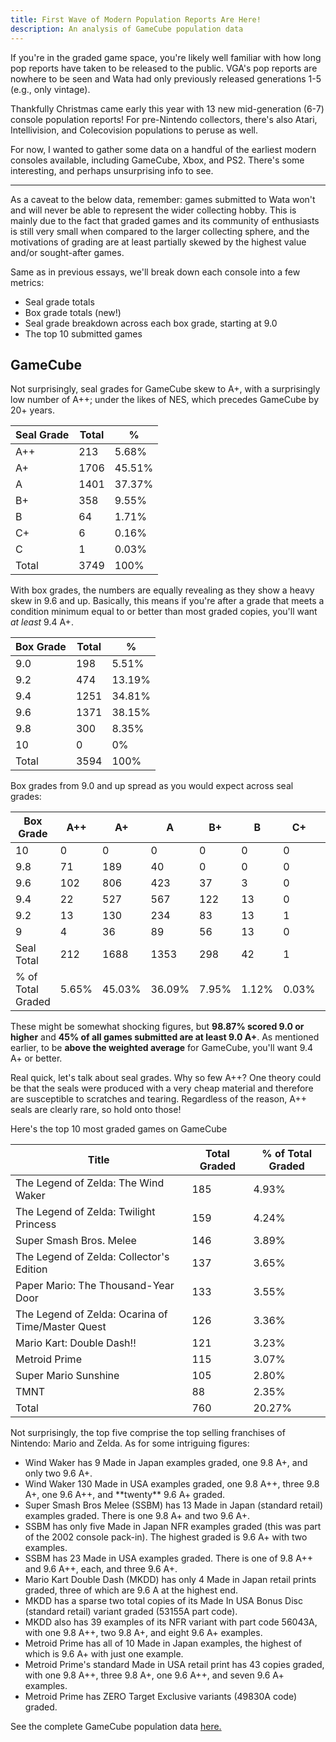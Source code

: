 ```yaml
---
title: First Wave of Modern Population Reports Are Here!
description: An analysis of GameCube population data
---
```

If you're in the graded game space, you're likely well familiar with how long pop reports have taken to be released to the public. VGA's pop reports are nowhere to be seen and Wata had only previously released generations 1-5 (e.g., only vintage).

Thankfully Christmas came early this year with 13 new mid-generation (6-7) console population reports! For pre-Nintendo collectors, there's also Atari, Intellivision, and Colecovision populations to peruse as well.

For now, I wanted to gather some data on a handful of the earliest modern consoles available, including GameCube, Xbox, and PS2. There's some interesting, and perhaps unsurprising info to see.

- - -

As a caveat to the below data, remember: games submitted to Wata won't and will never be able to represent the wider collecting hobby. This is mainly due to the fact that graded games and its community of enthusiasts is still very small when compared to the larger collecting sphere, and the motivations of grading are at least partially skewed by the highest value and/or sought-after games.

Same as in previous essays, we'll break down each console into a few metrics:

* Seal grade totals
* Box grade totals (new!)
* Seal grade breakdown across each box grade, starting at 9.0
* The top 10 submitted games

## GameCube

Not surprisingly, seal grades for GameCube skew to A+, with a surprisingly low number of A++; under the likes of NES, which precedes GameCube by 20+ years.

| Seal Grade | Total | %      |
| ---------- | ----- | ------ |
| A++        | 213   | 5.68%  |
| A+         | 1706  | 45.51% |
| A          | 1401  | 37.37% |
| B+         | 358   | 9.55%  |
| B          | 64    | 1.71%  |
| C+         | 6     | 0.16%  |
| C          | 1     | 0.03%  |
| Total      | 3749  | 100%   |

With box grades, the numbers are equally revealing as they show a heavy skew in 9.6 and up. Basically, this means if you're after a grade that meets a condition minimum equal to or better than most graded copies, you'll want *at least* 9.4 A+.

| Box Grade | Total | %      |
| --------- | ----- | ------ |
| 9.0       | 198   | 5.51%  |
| 9.2       | 474   | 13.19% |
| 9.4       | 1251  | 34.81% |
| 9.6       | 1371  | 38.15% |
| 9.8       | 300   | 8.35%  |
| 10        | 0     | 0%     |
| Total     | 3594  | 100%   |

Box grades from 9.0 and up spread as you would expect across seal grades:

| Box Grade         | A++   | A+     | A      | B+    | B     | C+    | C     | NS    |
| ----------------- | ----- | ------ | ------ | ----- | ----- | ----- | ----- | ----- |
| 10                | 0     | 0      | 0      | 0     | 0     | 0     | 0     | 0     |
| 9.8               | 71    | 189    | 40     | 0     | 0     | 0     | 0     | 0     |
| 9.6               | 102   | 806    | 423    | 37    | 3     | 0     | 0     | 0     |
| 9.4               | 22    | 527    | 567    | 122   | 13    | 0     | 0     | 0     |
| 9.2               | 13    | 130    | 234    | 83    | 13    | 1     | 0     | 0     |
| 9                 | 4     | 36     | 89     | 56    | 13    | 0     | 0     | 0     |
| Seal Total        | 212   | 1688   | 1353   | 298   | 42    | 1     | 0     | 0     |
| % of Total Graded | 5.65% | 45.03% | 36.09% | 7.95% | 1.12% | 0.03% | 0.00% | 0.00% |

These might be somewhat shocking figures, but **98.87% scored 9.0 or higher** and **45% of all games submitted are at least 9.0 A+**. As mentioned earlier, to be **above the weighted average** for GameCube, you'll want 9.4 A+ or better.

Real quick, let's talk about seal grades. Why so few A++? One theory could be that the seals were produced with a very cheap material and therefore are susceptible to scratches and tearing. Regardless of the reason, A++ seals are clearly rare, so hold onto those!

Here's the top 10 most graded games on GameCube

| Title                                             | Total Graded | % of Total Graded |
| ------------------------------------------------- | ------------ | ----------------- |
| The Legend of Zelda: The Wind Waker               | 185          | 4.93%             |
| The Legend of Zelda: Twilight Princess            | 159          | 4.24%             |
| Super Smash Bros. Melee                           | 146          | 3.89%             |
| The Legend of Zelda: Collector's Edition          | 137          | 3.65%             |
| Paper Mario: The Thousand-Year Door               | 133          | 3.55%             |
| The Legend of Zelda: Ocarina of Time/Master Quest | 126          | 3.36%             |
| Mario Kart: Double Dash!!                         | 121          | 3.23%             |
| Metroid Prime                                     | 115          | 3.07%             |
| Super Mario Sunshine                              | 105          | 2.80%             |
| TMNT                                              | 88           | 2.35%             |
| Total                                             | 760          | 20.27%            |

Not surprisingly, the top five comprise the top selling franchises of Nintendo: Mario and Zelda. As for some intriguing figures:

* Wind Waker has 9 Made in Japan examples graded, one 9.8 A+, and only two 9.6 A+.
* Wind Waker 130 Made in USA examples graded, one 9.8 A++, three 9.8 A+, one 9.6 A++, and \*\*twenty\*\* 9.6 A+ graded.
* Super Smash Bros Melee (SSBM) has 13 Made in Japan (standard retail) examples graded. There is one 9.8 A+ and two 9.6 A+.
* SSBM has only five Made in Japan NFR examples graded (this was part of the 2002 console pack-in). The highest graded is 9.6 A+ with two examples.
* SSBM has 23 Made in USA examples graded. There is one of 9.8 A++ and 9.6 A++, each, and three 9.6 A+.
* Mario Kart Double Dash (MKDD) has only 4 Made in Japan retail prints graded, three of which are 9.6 A at the highest end.
* MKDD has a sparse two total copies of its Made In USA Bonus Disc (standard retail) variant graded (53155A part code). 
* MKDD also has 39 examples of its NFR variant with part code 56043A, with one 9.8 A++, two 9.8 A+, and eight 9.6 A+ examples.
* Metroid Prime has all of 10 Made in Japan examples, the highest of which is 9.6 A+ with just one example.
* Metroid Prime's standard Made in USA retail print has 43 copies graded, with one 9.8 A++, three 9.8 A+, one 9.6 A++, and seven 9.6 A+ examples.
* Metroid Prime has ZERO Target Exclusive variants (49830A code) graded.

See the complete GameCube population data [here.](https://www.watagames.com/populations/gamecube/index.html)